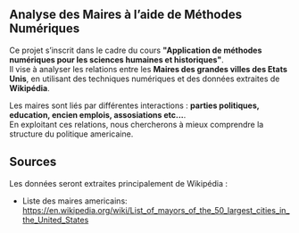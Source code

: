 ## Analyse des Maires à l’aide de Méthodes Numériques 


Ce projet s’inscrit dans le cadre du cours **"Application de méthodes numériques pour les sciences humaines et historiques"**.  
Il vise à analyser les relations entre les **Maires des grandes villes des Etats Unis**, en utilisant des techniques numériques et des données extraites de **Wikipédia**.  

Les maires sont liés par différentes interactions : **parties politiques, education, encien emplois, assosiations etc...**.  
En exploitant ces relations, nous chercherons à mieux comprendre la structure du politique americaine.  

## Sources  
Les données seront extraites principalement de Wikipédia :  
- Liste des maires americains: https://en.wikipedia.org/wiki/List_of_mayors_of_the_50_largest_cities_in_the_United_States
